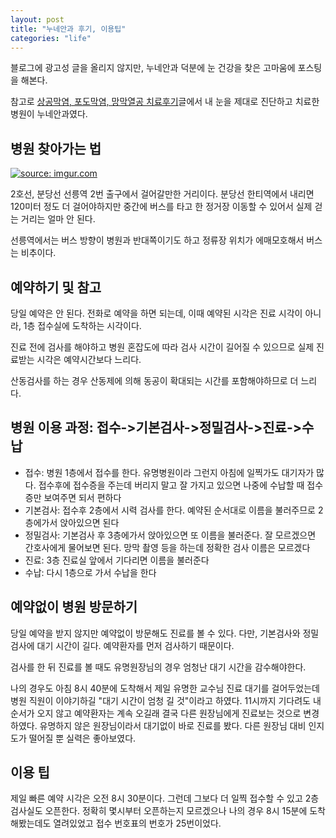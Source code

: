 ```yaml
---
layout: post
title: "누네안과 후기, 이용팁"
categories: "life"
---
```


블로그에 광고성 글을 올리지 않지만, 누네안과 덕분에 눈 건강을 찾은 고마움에 포스팅을 해본다.

참고로 [상공막염, 포도막염, 망막열공 치료후기](http://jason-heo.github.io/life/2020/07/25/eye.html)글에서 내 눈을 제대로 진단하고 치료한 병원이 누네안과였다.

## 병원 찾아가는 법

<a href="https://imgur.com/pLr9r2J"><img src="https://i.imgur.com/pLr9r2Jl.png" title="source: imgur.com" /></a>

2호선, 분당선 선릉역 2번 출구에서 걸어갈만한 거리이다. 분당선 한티역에서 내리면 120미터 정도 더 걸어야하지만 중간에 버스를 타고 한 정거장 이동할 수 있어서 실제 걷는 거리는 얼마 안 된다.

선릉역에서는 버스 방향이 병원과 반대쪽이기도 하고 정류장 위치가 에매모호해서 버스는 비추이다.

## 예약하기 및 참고

당일 예약은 안 된다. 전화로 예약을 하면 되는데, 이때 예약된 시각은 진료 시각이 아니라, 1층 접수실에 도착하는 시각이다.

진료 전에 검사를 해야하고 병원 혼잡도에 따라 검사 시간이 길어질 수 있으므로 실제 진료받는 시각은 예약시간보다 느리다.

산동검사를 하는 경우 산동제에 의해 동공이 확대되는 시간를 포함해야하므로 더 느리다.

## 병원 이용 과정: 접수->기본검사->정밀검사->진료->수납

- 접수: 병원 1층에서 접수를 한다. 유명병원이라 그런지 아침에 일찍가도 대기자가 많다. 접수후에 접수증을 주는데 버리지 말고 잘 가지고 있으면 나중에 수납할 때 접수증만 보여주면 되서 편하다
- 기본검사: 접수후 2층에서 시력 검사를 한다. 예약된 순서대로 이름을 불러주므로 2층에가서 앉아있으면 된다
- 정밀검사: 기본검사 후 3층에가서 앉아있으면 또 이름을 불러준다. 잘 모르겠으면 간호사에게 물어보면 된다. 망막 촬영 등을 하는데 정확한 검사 이름은 모르겠다
- 진료: 3층 진료실 앞에서 기다리면 이름을 불러준다
- 수납: 다시 1층으로 가서 수납을 한다

## 예약없이 병원 방문하기

당일 예약을 받지 않지만 예약없이 방문해도 진료를 볼 수 있다. 다만, 기본검사와 정밀검사에 대기 시간이 길다. 예약환자를 먼저 검사하기 때문이다.

검사를 한 뒤 진료를 볼 때도 유명원장님의 경우 엄청난 대기 시간을 감수해야한다.

나의 경우도 아침 8시 40분에 도착해서 제일 유명한 교수님 진료 대기를 걸어두었는데 병원 직원이 이야기하길 "대기 시간이 엄청 길 것"이라고 하였다. 11시까지 기다려도 내 순서가 오지 않고 예약환자는 계속 오길래 결국 다른 원장님에게 진료보는 것으로 변경하였다. 유명하지 않은 원장님이라서 대기없이 바로 진료를 봤다. 다른 원장님 대비 인지도가 떨어질 뿐 실력은 좋아보였다.

## 이용 팁

제일 빠른 예약 시각은 오전 8시 30분이다. 그런데 그보다 더 일찍 접수할 수 있고 2층 검사실도 오픈한다. 정확히 몇시부터 오픈하는지 모르겠으나 나의 경우 8시 15분에 도착해봤는데도 열려있었고 접수 번호표의 번호가 25번이었다.
